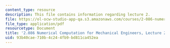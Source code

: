 ```yaml
---
content_type: resource
description: This file contains information regarding lecture 2.
file: https://ol-ocw-studio-app-qa.s3.amazonaws.com/courses/2-086-numerical-computation-for-mechanical-engineers-spring-2013/93b40cae710b4c244fb9bd811ca452ea_MIT2_086S13_lecture2.pdf
file_type: application/pdf
resourcetype: Document
title: '2.086 Numerical Computation for Mechanical Engineers, Lecture 2: Integration'
uid: 93b40cae-710b-4c24-4fb9-bd811ca452ea
---
```

